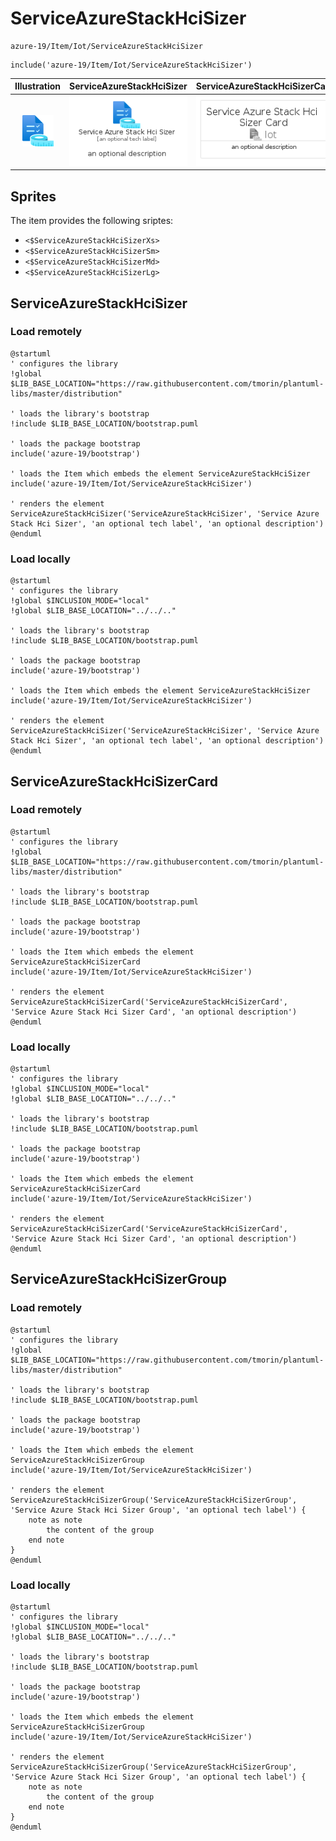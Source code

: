 # ServiceAzureStackHciSizer


```text
azure-19/Item/Iot/ServiceAzureStackHciSizer
```

```text
include('azure-19/Item/Iot/ServiceAzureStackHciSizer')
```



| Illustration | ServiceAzureStackHciSizer | ServiceAzureStackHciSizerCard | ServiceAzureStackHciSizerGroup |
| :---: | :---: | :---: | :---: |
| ![illustration for Illustration](../../../azure-19/Item/Iot/ServiceAzureStackHciSizer.png) | ![illustration for ServiceAzureStackHciSizer](../../../azure-19/Item/Iot/ServiceAzureStackHciSizer.Local.png) | ![illustration for ServiceAzureStackHciSizerCard](../../../azure-19/Item/Iot/ServiceAzureStackHciSizerCard.Local.png) | ![illustration for ServiceAzureStackHciSizerGroup](../../../azure-19/Item/Iot/ServiceAzureStackHciSizerGroup.Local.png) |



## Sprites
The item provides the following sriptes:

- `<$ServiceAzureStackHciSizerXs>`
- `<$ServiceAzureStackHciSizerSm>`
- `<$ServiceAzureStackHciSizerMd>`
- `<$ServiceAzureStackHciSizerLg>`





## ServiceAzureStackHciSizer

### Load remotely
```plantuml
@startuml
' configures the library
!global $LIB_BASE_LOCATION="https://raw.githubusercontent.com/tmorin/plantuml-libs/master/distribution"

' loads the library's bootstrap
!include $LIB_BASE_LOCATION/bootstrap.puml

' loads the package bootstrap
include('azure-19/bootstrap')

' loads the Item which embeds the element ServiceAzureStackHciSizer
include('azure-19/Item/Iot/ServiceAzureStackHciSizer')

' renders the element
ServiceAzureStackHciSizer('ServiceAzureStackHciSizer', 'Service Azure Stack Hci Sizer', 'an optional tech label', 'an optional description')
@enduml
```

### Load locally
```plantuml
@startuml
' configures the library
!global $INCLUSION_MODE="local"
!global $LIB_BASE_LOCATION="../../.."

' loads the library's bootstrap
!include $LIB_BASE_LOCATION/bootstrap.puml

' loads the package bootstrap
include('azure-19/bootstrap')

' loads the Item which embeds the element ServiceAzureStackHciSizer
include('azure-19/Item/Iot/ServiceAzureStackHciSizer')

' renders the element
ServiceAzureStackHciSizer('ServiceAzureStackHciSizer', 'Service Azure Stack Hci Sizer', 'an optional tech label', 'an optional description')
@enduml
```

## ServiceAzureStackHciSizerCard

### Load remotely
```plantuml
@startuml
' configures the library
!global $LIB_BASE_LOCATION="https://raw.githubusercontent.com/tmorin/plantuml-libs/master/distribution"

' loads the library's bootstrap
!include $LIB_BASE_LOCATION/bootstrap.puml

' loads the package bootstrap
include('azure-19/bootstrap')

' loads the Item which embeds the element ServiceAzureStackHciSizerCard
include('azure-19/Item/Iot/ServiceAzureStackHciSizer')

' renders the element
ServiceAzureStackHciSizerCard('ServiceAzureStackHciSizerCard', 'Service Azure Stack Hci Sizer Card', 'an optional description')
@enduml
```

### Load locally
```plantuml
@startuml
' configures the library
!global $INCLUSION_MODE="local"
!global $LIB_BASE_LOCATION="../../.."

' loads the library's bootstrap
!include $LIB_BASE_LOCATION/bootstrap.puml

' loads the package bootstrap
include('azure-19/bootstrap')

' loads the Item which embeds the element ServiceAzureStackHciSizerCard
include('azure-19/Item/Iot/ServiceAzureStackHciSizer')

' renders the element
ServiceAzureStackHciSizerCard('ServiceAzureStackHciSizerCard', 'Service Azure Stack Hci Sizer Card', 'an optional description')
@enduml
```

## ServiceAzureStackHciSizerGroup

### Load remotely
```plantuml
@startuml
' configures the library
!global $LIB_BASE_LOCATION="https://raw.githubusercontent.com/tmorin/plantuml-libs/master/distribution"

' loads the library's bootstrap
!include $LIB_BASE_LOCATION/bootstrap.puml

' loads the package bootstrap
include('azure-19/bootstrap')

' loads the Item which embeds the element ServiceAzureStackHciSizerGroup
include('azure-19/Item/Iot/ServiceAzureStackHciSizer')

' renders the element
ServiceAzureStackHciSizerGroup('ServiceAzureStackHciSizerGroup', 'Service Azure Stack Hci Sizer Group', 'an optional tech label') {
    note as note
        the content of the group
    end note
}
@enduml
```

### Load locally
```plantuml
@startuml
' configures the library
!global $INCLUSION_MODE="local"
!global $LIB_BASE_LOCATION="../../.."

' loads the library's bootstrap
!include $LIB_BASE_LOCATION/bootstrap.puml

' loads the package bootstrap
include('azure-19/bootstrap')

' loads the Item which embeds the element ServiceAzureStackHciSizerGroup
include('azure-19/Item/Iot/ServiceAzureStackHciSizer')

' renders the element
ServiceAzureStackHciSizerGroup('ServiceAzureStackHciSizerGroup', 'Service Azure Stack Hci Sizer Group', 'an optional tech label') {
    note as note
        the content of the group
    end note
}
@enduml
```

